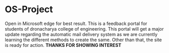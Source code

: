 # OS-Project
Open in Microsoft edge for best result. 
This is a feedback portal for students of dronacharya college of engineering. 
This portal will get a major update regarding the automatic mail delivery system as we are currently learning the different methods to create the same. 
Other than that, the site is ready for action.
**THANKS FOR SHOWING INTEREST**
